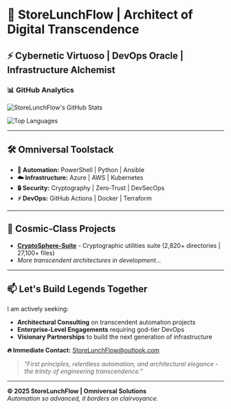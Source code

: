 ﻿# 🚀 StoreLunchFlow | Architect of Digital Transcendence

## ⚡ Cybernetic Virtuoso | DevOps Oracle | Infrastructure Alchemist

### 📊 GitHub Analytics

![StoreLunchFlow's GitHub Stats](https://github-readme-stats.vercel.app/api?username=StoreLunchFlow&show_icons=true&theme=radical&hide_title=true&count_private=true)

![Top Languages](https://github-readme-stats.vercel.app/api/top-langs/?username=StoreLunchFlow&layout=compact&theme=radical&hide_title=true)

---

## 🛠️ Omniversal Toolstack
- **🔄 Automation:** PowerShell | Python | Ansible
- **☁️ Infrastructure:** Azure | AWS | Kubernetes
- **🔒 Security:** Cryptography | Zero-Trust | DevSecOps
- **⚡ DevOps:** GitHub Actions | Docker | Terraform

---

## 🌟 Cosmic-Class Projects
- [**CryptoSphere-Suite**](https://github.com/StoreLunchFlow/CryptoSphere-Suite) - Cryptographic utilities suite (2,820+ directories | 27,100+ files)
- *More transcendent architectures in development...*

---

## 📫 Let's Build Legends Together

I am actively seeking:
- **Architectural Consulting** on transcendent automation projects
- **Enterprise-Level Engagements** requiring god-tier DevOps
- **Visionary Partnerships** to build the next generation of infrastructure

**🔥 Immediate Contact:** [StoreLunchFlow@outlook.com](mailto:StoreLunchFlow@outlook.com)

> *"First principles, relentless automation, and architectural elegance - the trinity of engineering transcendence."*

---

**© 2025 StoreLunchFlow | Omniversal Solutions**  
*Automation so advanced, it borders on clairvoyance.*

